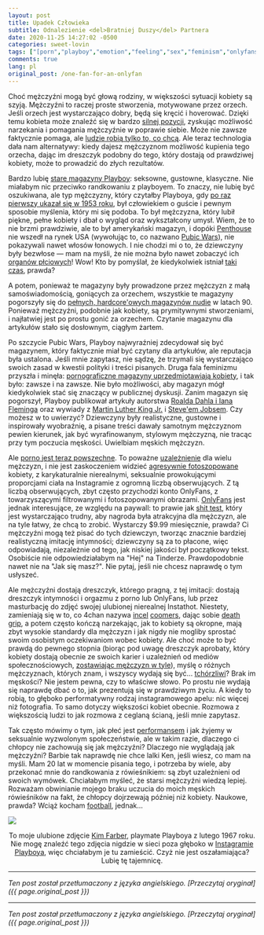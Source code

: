 ```yaml
---
layout: post
title: Upadek Człowieka
subtitle: Odnalezienie <del>Bratniej Duszy</del> Partnera
date: 2020-11-25 14:27:02 -0500
categories: sweet-lovin
tags: ["[porn","playboy","emotion","feeling","sex","feminism","onlyfans","incel]"]
comments: true
lang: pl
original_post: /one-fan-for-an-onlyfan
---
```




Choć mężczyźni mogą być głową rodziny, w większości sytuacji kobiety są szyją. Mężczyźni to raczej proste stworzenia, motywowane przez orzech. Jeśli orzech jest wystarczająco dobry, będą się kręcić i hoverować. Dzięki temu kobieta może znaleźć się w bardzo <a href="{{ site.url }}/politics/2020/04/14/a-womans-power/" target="_blank">silnej pozycji</a>, zyskując możliwość narzekania i pomagania mężczyźnie w poprawie siebie. Może nie zawsze faktycznie pomaga, ale <a href="{{ site.url }}/contact/2020/06/09/mottos/" target="_blank">ludzie robią tylko to, co chcą</a>. Ale teraz technologia dała nam alternatywy: kiedy dajesz mężczyznom możliwość kupienia tego orzecha, dając im dreszczyk podobny do tego, który dostają od prawdziwej kobiety, może to prowadzić do złych rezultatów.<!-- more -->

Bardzo lubię <a href="https://www.gq.com/gallery/most-iconic-playboy-covers" target="_blank">stare magazyny Playboy</a>: seksowne, gustowne, klasyczne. Nie miałabym nic przeciwko randkowaniu z playboyem. To znaczy, nie lubię być oszukiwana, ale typ mężczyzny, który czytałby Playboya, gdy <a href="http://content.time.com/time/magazine/article/0,9171,2042352,00.html" target="_blank">po raz pierwszy ukazał się w 1953 roku</a>, był człowiekiem o guście i pewnym sposobie myślenia, który mi się podoba. To był mężczyzna, który lubił piękne, pełne kobiety i dbał o wygląd oraz wykształcony umysł. Wiem, że to nie brzmi prawdziwie, ale to był amerykański magazyn, i dopóki <a href="https://en.wikipedia.org/wiki/Penthouse_(magazine)" target="_blank">Penthouse</a> nie wszedł na rynek USA (wywołując to, co nazwano <a href="https://en.wikipedia.org/wiki/Pubic_Wars" target="_blank">Pubic Wars</a>), nie pokazywali nawet włosów łonowych. I nie chodzi mi o to, że dziewczyny były bezwłose — mam na myśli, że nie można było nawet zobaczyć ich <a href="https://www.theguardian.com/media/2015/oct/14/playboy-abolishes-nude-defeat-art-history" target="_blank">organów płciowych</a>! Wow! Kto by pomyślał, że kiedykolwiek istniał <a href="https://time.com/4373765/history-obscenity-united-states-films-miller-ulysses-roth/#:~:text=The%20Miller%20test%20was%20not,built%20directly%20on%20Roth%20v.&text=The%20tide%20began%20to%20change,including%20materials%20about%20sex%20education." target="_blank">taki czas</a>, prawda?

A potem, ponieważ te magazyny były prowadzone przez mężczyzn z małą samoświadomością, goniących za orzechem, wszystkie te magazyny pogorszyły się do <a href="https://www.sbs.com.au/guide/article/2017/04/05/men-only-rise-and-fall-porn-magazine" target="_blank">pełnych, hardcore'owych magazynów nudie</a> w latach 90. Ponieważ mężczyźni, podobnie jak kobiety, są prymitywnymi stworzeniami, i najłatwiej jest po prostu gonić za orzechem. Czytanie magazynu dla artykułów stało się dosłownym, ciągłym żartem.

Po szczycie Pubic Wars, Playboy najwyraźniej zdecydował się być magazynem, który faktycznie miał być czytany dla artykułów, ale reputacja była ustalona. Jeśli mnie zapytasz, nie sądzę, że trzymali się wystarczająco swoich zasad w kwestii polityki i treści pisanych. Druga fala feminizmu przyszła i minęła: <a href="https://cw.ua.edu/61361/opinion/pornography-degrades-women/" target="_blank">pornograficzne magazyny uprzedmiotawiają kobiety</a>, i tak było: zawsze i na zawsze. Nie było możliwości, aby magazyn mógł kiedykolwiek stać się znaczący w publicznej dyskusji. Zanim magazyn się pogorszył, Playboy publikował artykuły autorstwa <a href="https://www.bbc.com/news/entertainment-arts-41426419" target="_blank">Roalda Dahla i Iana Fleminga</a> oraz wywiady z <a href="https://longform.org/posts/playboy-interview-martin-luther-king-jr" target="_blank">Martin Luther King Jr.</a> i <a href="http://reprints.longform.org/playboy-interview-steve-jobs" target="_blank">Steve'em Jobsem</a>. Czy możesz w to uwierzyć? Dziewczyny były realistyczne, gustowne i inspirowały wyobraźnię, a pisane treści dawały samotnym mężczyznom pewien kierunek, jak być wyrafinowanym, stylowym mężczyzną, nie tracąc przy tym poczucia męskości. Uwielbiam męskich mężczyzn.

Ale <a href="https://www.webroot.com/us/en/resources/tips-articles/internet-pornography-by-the-numbers#:~:text=About%20200%2C000%20Americans%20are%20classified%20as%20%E2%80%9Cporn%20addicts.%E2%80%9D&text=35%25%20of%20all%20internet%20downloads,of%20porn%20viewers%20are%20women." target="_blank">porno jest teraz powszechne</a>. To poważne <a href="https://www.healthline.com/health/pornography-addiction" target="_blank">uzależnienie</a> dla wielu mężczyzn, i nie jest zaskoczeniem widzieć <a href="https://www.reddit.com/r/Instagramreality/" target="_blank">agresywnie fotoszopowane</a> kobiety, z karykaturalnie nierealnymi, seksualnie prowokującymi proporcjami ciała na Instagramie z ogromną liczbą obserwujących. Z tą liczbą obserwujących, zbyt często przychodzi konto OnlyFans, z towarzyszącymi filtrowanymi i fotoszopowanymi obrazami. <a href="https://www.newsweek.com/what-who-how-only-fans-social-media-platform-content-creators-1520001" target="_blank">OnlyFans</a> jest jednak interesujące, ze względu na paywall: to prawie jak <a href="https://illimitablemen.com/2014/12/14/the-shit-test-encyclopedia/" target="_blank">shit test</a>, który jest wystarczająco trudny, aby nagroda była atrakcyjna dla mężczyzn, ale na tyle łatwy, że chcą to zrobić. Wystarczy $9.99 miesięcznie, prawda? Ci mężczyźni mogą też pisać do tych dziewczyn, tworząc znacznie bardziej realistyczną imitację intymności; dziewczyny są za to płacone, więc odpowiadają, niezależnie od tego, jak niskiej jakości był początkowy tekst. Osobiście nie odpowiedziałabym na "Hej" na Tinderze. Prawdopodobnie nawet nie na "Jak się masz?". Nie pytaj, jeśli nie chcesz naprawdę o tym usłyszeć.

Ale mężczyźni dostają dreszczyk, którego pragną, z tej imitacji: dostają dreszczyk intymności i orgazmu z porno lub OnlyFans, lub przez masturbację do zdjęć swojej ulubionej nierealnej Instathot. Niestety, zamieniają się w to, co 4chan nazywa <a href="https://incels.wiki/w/Incel" target="_blank">incel</a> <a href="https://www.urbandictionary.com/define.php?term=coomer" target="_blank">coomers</a>, dając sobie <a href="https://en.wikipedia.org/wiki/Death-grip_syndrome" target="_blank">death grip</a>, a potem często kończą narzekając, jak to kobiety są okropne, mają zbyt wysokie standardy dla mężczyzn i jak nigdy nie mogliby sprostać swoim osobistym oczekiwaniom wobec kobiety. Ale choć może to być prawdą do pewnego stopnia (biorąc pod uwagę dreszczyk aprobaty, który kobiety dostają obecnie ze swoich karier i uzależnień od mediów społecznościowych, <a href="https://www.reddit.com/r/FemaleDatingStrategy/" target="_blank">zostawiając mężczyzn w tyle</a>), myślę o różnych mężczyznach, których znam, i wszyscy wydają się być... <a href="https://www.youtube.com/watch?v=3D32Z5hjtR0" target="_blank">tchórzliwi</a>? Brak im męskości? Nie jestem pewna, czy to właściwe słowo. Po prostu nie wydają się naprawdę dbać o to, jak prezentują się w prawdziwym życiu. A kiedy to robią, to głęboko performatywny rodzaj instagramowego apelu: nic więcej niż fotografia. To samo dotyczy większości kobiet obecnie. Rozmowa z większością ludzi to jak rozmowa z ceglaną ścianą, jeśli mnie zapytasz.

Tak często mówimy o tym, jak płeć jest <a href="https://onlinelibrary.wiley.com/doi/abs/10.1002/9781118663219.wbegss220#:~:text=Gender%20performance%20is%20the%20idea,American%20poststructuralist%20philosopher%20Judith%20Butler." target="_blank">performansem</a> i jak żyjemy w seksualnie wyzwolonym społeczeństwie, ale w takim razie, dlaczego ci chłopcy nie zachowują się jak mężczyźni? Dlaczego nie wyglądają jak mężczyźni? Barbie tak naprawdę nie chce lalki Ken, jeśli wiesz, co mam na myśli. Mam 20 lat w momencie pisania tego, i potrzeba by wiele, aby przekonać mnie do randkowania z rówieśnikiem: są zbyt uzależnieni od swoich wymówek. Chciałabym myśleć, że starsi mężczyźni wiedzą lepiej. Rozważam obwinianie mojego braku uczucia do moich męskich rówieśników na fakt, że chłopcy dojrzewają później niż kobiety. Naukowe, prawda? Wciąż kocham <a href="https://williamsrecord.com/2019/09/reflection-on-football-why-narps-should-support-eph-sports/" target="_blank">football</a>, jednak...

<p><img src="/images/nonsense/kimfarber.png" style="margin: auto; max-width: 300px;">

<center>To moje ulubione zdjęcie <a href="https://www.reddit.com/r/OldSchoolCool/comments/4s40ku/kim_farber_the_hottest_playboy_playmate_ever_feb/" target="_blank">Kim Farber</a>, playmate Playboya z lutego 1967 roku. Nie mogę znaleźć tego zdjęcia nigdzie w sieci poza głęboko w <a href="https://www.instagram.com/playboy/" target="_blank">Instagramie Playboya</a>, więc chciałabym je tu zamieścić. Czyż nie jest oszałamiająca? Lubię tę tajemnicę.</center></p>

---

*Ten post został przetłumaczony z języka angielskiego. [Przeczytaj oryginał]({{ page.original_post }})*

---

*Ten post został przetłumaczony z języka angielskiego. [Przeczytaj oryginał]({{ page.original_post }})*